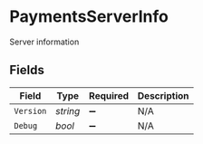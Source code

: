 # PaymentsServerInfo

Server information


## Fields

| Field              | Type               | Required           | Description        |
| ------------------ | ------------------ | ------------------ | ------------------ |
| `Version`          | *string*           | :heavy_minus_sign: | N/A                |
| `Debug`            | *bool*             | :heavy_minus_sign: | N/A                |